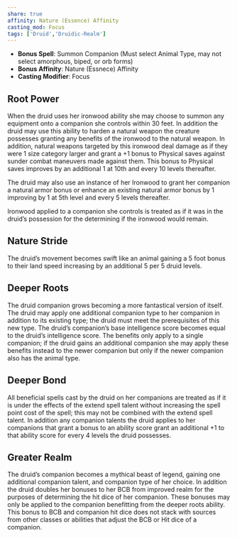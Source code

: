 ```yaml
---
share: true
affinity: Nature (Essence) Affinity
casting_mod: Focus
tags: ['Druid','Druidic-Realm']
---
```


- **Bonus Spell**: Summon Companion (Must select Animal Type, may not select amorphous, biped, or orb forms)
- **Bonus Affinity**: Nature (Essnece) Affinity
- **Casting Modifier**: Focus
## Root Power
When the druid uses her ironwood ability she may choose to summon any equipment onto a companion she controls within 30 feet. In addition the druid may use this ability to harden a natural weapon the creature possesses granting any benefits of the ironwood to the natural weapon. In addition, natural weapons targeted by this ironwood deal damage as if they were 1 size category larger and grant a +1 bonus to Physical saves against sunder combat maneuvers made against them. This bonus to Physical saves improves by an additional 1 at 10th and every 10 levels thereafter.

The druid may also use an instance of her Ironwood to grant her companion a natural armor bonus or enhance an existing natural armor bonus by 1 improving by 1 at 5th level and every 5 levels thereafter.

Ironwood applied to a companion she controls is treated as if it was in the druid’s possession for the determining if the ironwood would remain.
## Nature Stride
The druid’s movement becomes swift like an animal gaining a 5 foot bonus to their land speed increasing by an additional 5 per 5 druid levels.
## Deeper Roots
The druid companion grows becoming a more fantastical version of itself. The druid may apply one additional companion type to her companion in addition to its existing type; the druid must meet the prerequisites of this new type. The druid’s companion’s base intelligence score becomes equal to the druid’s intelligence score. The benefits only apply to a single companion; if the druid gains an additional companion she may apply these benefits instead to the newer companion but only if the newer companion also has the animal type.
## Deeper Bond
All beneficial spells cast by the druid on her companions are treated as if it is under the effects of the extend spell talent without increasing the spell point cost of the spell; this may not be combined with the extend spell talent. In addition any companion talents the druid applies to her companions that grant a bonus to an ability score grant an additional +1 to that ability score for every 4 levels the druid possesses.
## Greater Realm
The druid’s companion becomes a mythical beast of legend, gaining one additional companion talent, and companion type of her choice. In addition the druid doubles her bonuses to her BCB from improved realm for the purposes of determining the hit dice of her companion. These bonuses may only be applied to the companion benefitting from the deeper roots ability. This bonus to BCB and companion hit dice does not stack with sources from other classes or abilities that adjust the BCB or Hit dice of a companion.